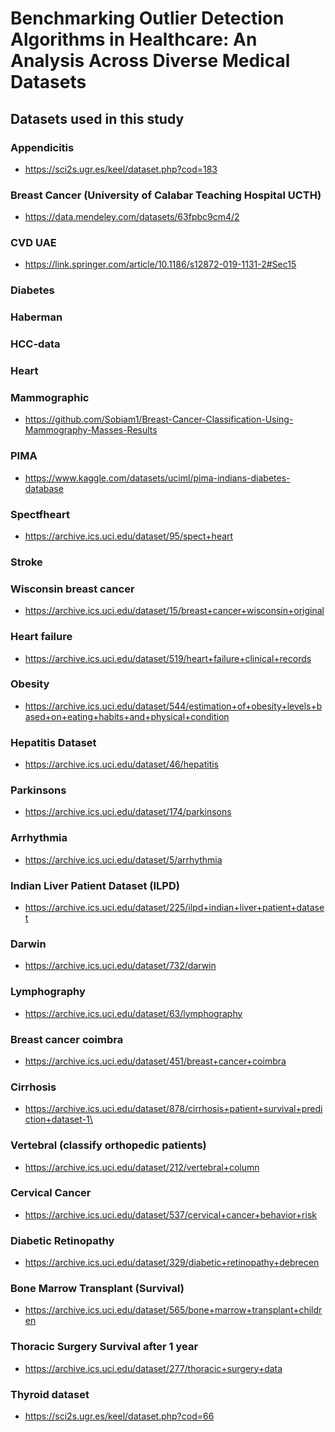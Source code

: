 # Benchmarking Outlier Detection Algorithms in Healthcare: An Analysis Across Diverse Medical Datasets

## Datasets used in this study
### Appendicitis
* https://sci2s.ugr.es/keel/dataset.php?cod=183

### Breast Cancer (University of Calabar Teaching Hospital UCTH)
* https://data.mendeley.com/datasets/63fpbc9cm4/2 

### CVD UAE
* https://link.springer.com/article/10.1186/s12872-019-1131-2#Sec15

### Diabetes

### Haberman

### HCC-data

### Heart

### Mammographic
* https://github.com/Sobiam1/Breast-Cancer-Classification-Using-Mammography-Masses-Results

### PIMA
* https://www.kaggle.com/datasets/uciml/pima-indians-diabetes-database

### Spectfheart
* https://archive.ics.uci.edu/dataset/95/spect+heart

### Stroke

### Wisconsin breast cancer
* https://archive.ics.uci.edu/dataset/15/breast+cancer+wisconsin+original

### Heart failure
* https://archive.ics.uci.edu/dataset/519/heart+failure+clinical+records

### Obesity
* https://archive.ics.uci.edu/dataset/544/estimation+of+obesity+levels+based+on+eating+habits+and+physical+condition

<!--- ### Diabetes 130-US Hospitals for Years 1999-2008
* https://archive.ics.uci.edu/dataset/296/diabetes+130-us+hospitals+for+years+1999-2008 -->

### Hepatitis Dataset
* https://archive.ics.uci.edu/dataset/46/hepatitis

<!--- ### Diabetes Health Indicators Dataset 
* https://www.kaggle.com/datasets/alexteboul/diabetes-health-indicators-dataset?resource=download -->

### Parkinsons
* https://archive.ics.uci.edu/dataset/174/parkinsons

### Arrhythmia
* https://archive.ics.uci.edu/dataset/5/arrhythmia

### Indian Liver Patient Dataset (ILPD)
* https://archive.ics.uci.edu/dataset/225/ilpd+indian+liver+patient+dataset

### Darwin
* https://archive.ics.uci.edu/dataset/732/darwin

### Lymphography
* https://archive.ics.uci.edu/dataset/63/lymphography

### Breast cancer coimbra
* https://archive.ics.uci.edu/dataset/451/breast+cancer+coimbra

### Cirrhosis
* https://archive.ics.uci.edu/dataset/878/cirrhosis+patient+survival+prediction+dataset-1\

### Vertebral (classify orthopedic patients)
* https://archive.ics.uci.edu/dataset/212/vertebral+column

### Cervical Cancer
* https://archive.ics.uci.edu/dataset/537/cervical+cancer+behavior+risk

### Diabetic Retinopathy
* https://archive.ics.uci.edu/dataset/329/diabetic+retinopathy+debrecen

### Bone Marrow Transplant (Survival)
* https://archive.ics.uci.edu/dataset/565/bone+marrow+transplant+children

### Thoracic Surgery Survival after 1 year
* https://archive.ics.uci.edu/dataset/277/thoracic+surgery+data

### Thyroid dataset
* https://sci2s.ugr.es/keel/dataset.php?cod=66
